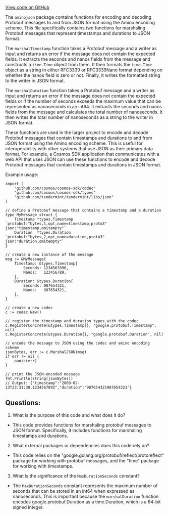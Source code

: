 [View code on GitHub](https://github.com/cosmos/cosmos-sdk/blob/main/x/tx/signing/aminojson/time.go)

The `aminojson` package contains functions for encoding and decoding Protobuf messages to and from JSON format using the Amino encoding scheme. This file specifically contains two functions for marshaling Protobuf messages that represent timestamps and durations to JSON format.

The `marshalTimestamp` function takes a Protobuf message and a writer as input and returns an error if the message does not contain the expected fields. It extracts the seconds and nanos fields from the message and constructs a `time.Time` object from them. It then formats the `time.Time` object as a string in either RFC3339 or RFC3339Nano format depending on whether the nanos field is zero or not. Finally, it writes the formatted string to the writer in JSON format.

The `marshalDuration` function takes a Protobuf message and a writer as input and returns an error if the message does not contain the expected fields or if the number of seconds exceeds the maximum value that can be represented as nanoseconds in an int64. It extracts the seconds and nanos fields from the message and calculates the total number of nanoseconds. It then writes the total number of nanoseconds as a string to the writer in JSON format.

These functions are used in the larger project to encode and decode Protobuf messages that contain timestamps and durations to and from JSON format using the Amino encoding scheme. This is useful for interoperability with other systems that use JSON as their primary data format. For example, a Cosmos SDK application that communicates with a web API that uses JSON can use these functions to encode and decode Protobuf messages that contain timestamps and durations in JSON format. 

Example usage:

```
import (
    "github.com/cosmos/cosmos-sdk/codec"
    "github.com/cosmos/cosmos-sdk/types"
    "github.com/tendermint/tendermint/libs/json"
)

// define a Protobuf message that contains a timestamp and a duration
type MyMessage struct {
    Timestamp *types.Timestamp `protobuf:"bytes,1,opt,name=timestamp,proto3" json:"timestamp,omitempty"`
    Duration  *types.Duration  `protobuf:"bytes,2,opt,name=duration,proto3" json:"duration,omitempty"`
}

// create a new instance of the message
msg := &MyMessage{
    Timestamp: &types.Timestamp{
        Seconds: 1234567890,
        Nanos:   123456789,
    },
    Duration: &types.Duration{
        Seconds: 987654321,
        Nanos:   987654321,
    },
}

// create a new codec
c := codec.New()

// register the timestamp and duration types with the codec
c.RegisterConcrete(&types.Timestamp{}, "google.protobuf.Timestamp", nil)
c.RegisterConcrete(&types.Duration{}, "google.protobuf.Duration", nil)

// encode the message to JSON using the codec and amino encoding scheme
jsonBytes, err := c.MarshalJSON(msg)
if err != nil {
    panic(err)
}

// print the JSON-encoded message
fmt.Println(string(jsonBytes))
// Output: {"timestamp":"2009-02-13T23:31:30.123456789Z","duration":"987654321987654321"}
```
## Questions: 
 1. What is the purpose of this code and what does it do?
- This code provides functions for marshaling protobuf messages to JSON format. Specifically, it includes functions for marshaling timestamps and durations.

2. What external packages or dependencies does this code rely on?
- This code relies on the "google.golang.org/protobuf/reflect/protoreflect" package for working with protobuf messages, and the "time" package for working with timestamps.

3. What is the significance of the `MaxDurationSeconds` constant?
- The `MaxDurationSeconds` constant represents the maximum number of seconds that can be stored in an int64 when expressed as nanoseconds. This is important because the `marshalDuration` function encodes google.protobuf.Duration as a time.Duration, which is a 64-bit signed integer.